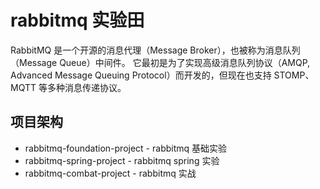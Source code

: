 # rabbitmq 实验田

RabbitMQ 是一个开源的消息代理（Message Broker），也被称为消息队列（Message Queue）中间件。
它最初是为了实现高级消息队列协议（AMQP, Advanced Message Queuing Protocol）而开发的，但现在也支持 STOMP、MQTT 等多种消息传递协议。

## 项目架构

* rabbitmq-foundation-project - rabbitmq 基础实验
* rabbitmq-spring-project - rabbitmq spring 实验
* rabbitmq-combat-project - rabbitmq 实战